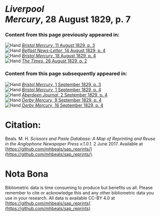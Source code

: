# *Liverpool Mercury*, 28 August 1829, p. 7  
  
### Content from this page previously appeared in:  
![Hand](http://scissorsandpaste.net/wp-content/uploads/2017/06/smallhandpointer.png) [*Bristol Mercury*, 11 August 1829, p. 3](https://mhbeals.github.io/sap_html/Bristol-Mercury/Bristol-Mercury-11-August-1829-p-3)  
![Hand](http://scissorsandpaste.net/wp-content/uploads/2017/06/smallhandpointer.png) [*Belfast News-Letter*, 14 August 1829, p. 4](https://mhbeals.github.io/sap_html/Belfast-News-Letter/Belfast-News-Letter-14-August-1829-p-4)  
![Hand](http://scissorsandpaste.net/wp-content/uploads/2017/06/smallhandpointer.png) [*Bristol Mercury*, 18 August 1829, p. 4](https://mhbeals.github.io/sap_html/Bristol-Mercury/Bristol-Mercury-18-August-1829-p-4)  
![Hand](http://scissorsandpaste.net/wp-content/uploads/2017/06/smallhandpointer.png) [*The Times*, 26 August 1829, p. 2](https://mhbeals.github.io/sap_html/The-Times/The-Times-26-August-1829-p-2)  
  
### Content from this page subsequently appeared in:  
![Hand](http://scissorsandpaste.net/wp-content/uploads/2017/06/smallhandpointer.png) [*Bristol Mercury*, 1 September 1829, p. 3](https://mhbeals.github.io/sap_html/Bristol-Mercury/Bristol-Mercury-1-September-1829-p-3)  
![Hand](http://scissorsandpaste.net/wp-content/uploads/2017/06/smallhandpointer.png) [*Bristol Mercury*, 1 September 1829, p. 4](https://mhbeals.github.io/sap_html/Bristol-Mercury/Bristol-Mercury-1-September-1829-p-4)  
![Hand](http://scissorsandpaste.net/wp-content/uploads/2017/06/smallhandpointer.png) [*Aberdeen Journal*, 2 September 1829, p. 4](https://mhbeals.github.io/sap_html/Aberdeen-Journal/Aberdeen-Journal-2-September-1829-p-4)  
![Hand](http://scissorsandpaste.net/wp-content/uploads/2017/06/smallhandpointer.png) [*Derby Mercury*, 9 September 1829, p. 4](https://mhbeals.github.io/sap_html/Derby-Mercury/Derby-Mercury-9-September-1829-p-4)  
![Hand](http://scissorsandpaste.net/wp-content/uploads/2017/06/smallhandpointer.png) [*Derby Mercury*, 16 September 1829, p. 4](https://mhbeals.github.io/sap_html/Derby-Mercury/Derby-Mercury-16-September-1829-p-4)  


# Citation: 

Beals. M. H. *Scissors and Paste Database: A Map of Reprinting and Reuse in the Anglophone Newspaper Press v.1.0.1.* 2 June 2017. Available at [https://github.com/mhbeals/sap_reprints/](https://github.com/mhbeals/sap_reprints/). 

# Nota Bona

Bibliometric data is time consuming to produce but benefits us all. Please remember to cite or acknowledge this and any other bibliometric data you use in your research. All data is available CC-BY 4.0 at [https://github.com/mhbeals/sap_reprints](https://github.com/mhbeals/sap_reprints)